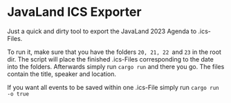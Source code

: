 # JavaLand ICS Exporter

Just a quick and dirty tool to export the JavaLand 2023 Agenda to .ics-Files.

To run it, make sure that you have the folders `20, 21, 22 `and `23` in the root dir.
The script will place the finished .ics-Files corresponding to the date into the folders.
Afterwards simply run `cargo run` and there you go.
The files contain the title, speaker and location.

If you want all events to be saved within one .ics-File simply run `cargo run -o true`
